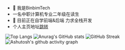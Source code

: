 - 👋 我是BinbimTech
- 一名中职计算机专业二年级在读生
- 👀 目前正在自学前端&后端 力求全栈开发
- 个人主页地址[跳转](https://home.binbim.top/)

![Top Langs](https://github-readme-stats.vercel.app/api/top-langs/?username=BB0813) ![Anurag's GitHub stats](https://github-readme-stats.vercel.app/api?username=BB0813) ![GitHub Streak](https://streak-stats.demolab.com/?user=BB0813)
![Ashutosh's github activity graph](https://github-readme-activity-graph.vercel.app/graph?username=BB0813)

<!---
BB0813/BB0813 is a ✨ special ✨ repository because its `README.md` (this file) appears on your GitHub profile.
You can click the Preview link to take a look at your changes.
--->
